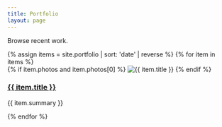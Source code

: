 ```yaml
---
title: Portfolio
layout: page
---
```

Browse recent work.

<div class="card-grid">
  {% assign items = site.portfolio | sort: 'date' | reverse %}
  {% for item in items %}
  <article class="card">
    {% if item.photos and item.photos[0] %}
      <img src="{{ item.photos[0] }}" alt="{{ item.title }}">
    {% endif %}
    <div class="pad">
      <h3><a href="{{ item.url }}">{{ item.title }}</a></h3>
      <p>{{ item.summary }}</p>
    </div>
  </article>
  {% endfor %}
</div>